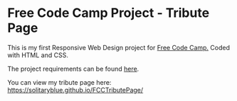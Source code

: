 # Free Code Camp Project - Tribute Page
This is my first Responsive Web Design project for <a href="https://www.freecodecamp.org/" target="_blank">Free Code Camp.</a> Coded with HTML and CSS. 

The project requirements can be found <a href="https://learn.freecodecamp.org/responsive-web-design/responsive-web-design-projects/build-a-tribute-page/" target="_blank">here</a>.

You can view my tribute page here: https://solitaryblue.github.io/FCCTributePage/
